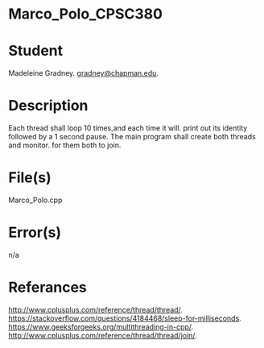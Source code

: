 # Marco_Polo_CPSC380
# Student
Madeleine Gradney. 
gradney@chapman.edu. 

# Description
Each thread shall loop 10 times,and each time it will. 
print out its identity followed by a 1 second pause. 
The main program shall create both threads and monitor. 
for them both to join. 

# File(s)
Marco_Polo.cpp

# Error(s)
n/a

# Referances 
http://www.cplusplus.com/reference/thread/thread/. 
https://stackoverflow.com/questions/4184468/sleep-for-milliseconds. 
https://www.geeksforgeeks.org/multithreading-in-cpp/. 
http://www.cplusplus.com/reference/thread/thread/join/. 
